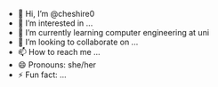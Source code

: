 - 👋 Hi, I’m @cheshire0
- 👀 I’m interested in ...
- 🌱 I’m currently learning computer engineering at uni
- 💞️ I’m looking to collaborate on ...
- 📫 How to reach me ...
- 😄 Pronouns: she/her
- ⚡ Fun fact: ...

<!---
cheshire0/cheshire0 is a ✨ special ✨ repository because its `README.md` (this file) appears on your GitHub profile.
You can click the Preview link to take a look at your changes.
--->
